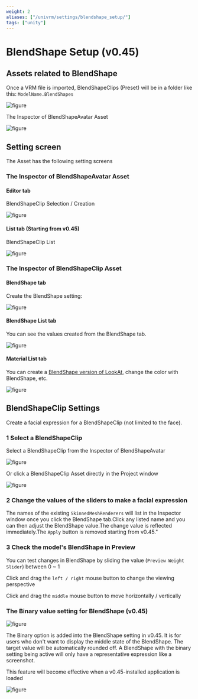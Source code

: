 ```yaml
---
weight: 2
aliases: ["/univrm/settings/blendshape_setup/"]
tags: ["unity"]
---
```


# BlendShape Setup (v0.45)

## Assets related to BlendShape

Once a VRM file is imported, BlendShapeClips (Preset) will be in a folder like this: `ModelName.BlendShapes`

![figure](/images/wiki/blendshapeclip_assets.png)

The Inspector of BlendShapeAvatar Asset

![figure](/images/wiki/blendshapeavatar.png)

## Setting screen

The Asset has the following setting screens

### The Inspector of BlendShapeAvatar Asset

#### Editor tab

BlendShapeClip Selection / Creation

![figure](/images/wiki/select_blendshapeavatar.png)

#### List tab (Starting from v0.45)

BlendShapeClip List

![figure](/images/wiki/list.png)

### The Inspector of BlendShapeClip Asset

#### BlendShape tab

Create the BlendShape setting:

![figure](/images/wiki/alicia_binary.png)

#### BlendShape List tab

You can see the values created from the BlendShape tab.

![figure](/images/wiki/blendshape_angry.png)

#### Material List tab

You can create a [BlendShape version of LookAt](/univrm/lookat/lookat_blendshape), change the color with BlendShape, etc.

![figure](/images/wiki/material_color.png)

## BlendShapeClip Settings

Create a facial expression for a BlendShapeClip (not limited to the face).

### 1 Select a BlendShapeClip

Select a BlendShapeClip from the Inspector of BlendShapeAvatar

![figure](/images/wiki/select_blendshapeavatar.png)

Or click a BlendShapeClip Asset directly in the Project window

![figure](/images/wiki/select_blendshapeclip.png)

### 2 Change the values of the sliders to make a facial expression

The names of the existing `SkinnedMeshRenderers` will list in the Inspector window once you click the BlendShape tab.Click any listed name and you can then adjust the BlendShape value.The change value is reflected immediately.The `Apply` button is removed starting from v0.45.\"

### 3 Check the model's BlendShape in Preview

You can test changes in BlendShape by sliding the value (`Preview Weight Slider`) between 0 ~ 1

Click and drag the `left / right` mouse button to change the viewing perspective

Click and drag the `middle` mouse button to move horizontally / vertically

### The Binary value setting for BlendShape (v0.45)

![figure](/images/wiki/alicia_binary.png)

The Binary option is added into the BlendShape setting in v0.45. It is for users who don't want to display the middle state of the BlendShape. The target value will be automatically rounded off. A BlendShape with the binary setting being active will only have a representative expression like a screenshot.

This feature will become effective when a v0.45-installed application is loaded

![figure](/images/wiki/binary.png)

